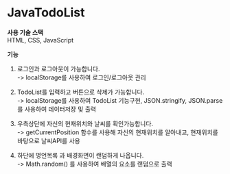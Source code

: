 # JavaTodoList

<strong>사용 기술 스택</strong><br/>
HTML, CSS, JavaScript

<strong> 기능 </strong>
1. 로그인과 로그아웃이 가능합니다. <br/>
-> localStorage를 사용하여 로그인/로그아웃 관리 

2. TodoList를 입력하고 버튼으로 삭제가 가능합니다. <br/>
-> localStorage를 사용하여 TodoList 기능구현,  JSON.stringify, JSON.parse를 사용하여 데이터저장 및 출력

3. 우측상단에 자신의 현재위치와 날씨를 확인가능합니다. <br/>
-> getCurrentPosition 함수를 사용해 자신의 현재위치를 알아내고, 현재위치를 바탕으로 날씨API를 사용

4. 하단에 명언목록 과 배경화면이 랜덤하게 나옵니다.  <br/>
-> Math.random() 를 사용하여 배열의 요소를 랜덤으로 출력
